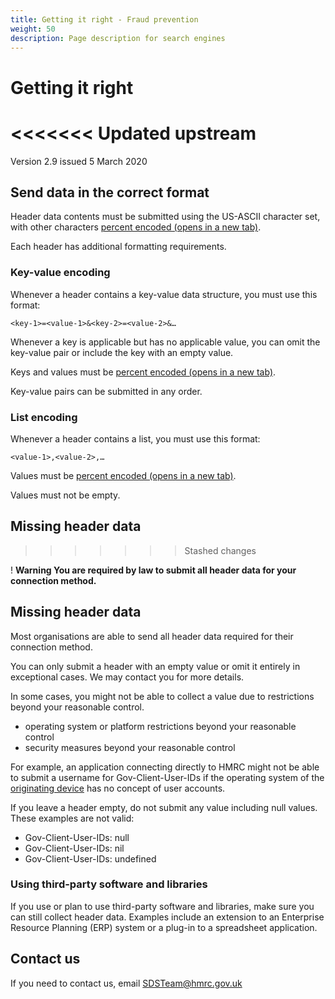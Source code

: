 ```yaml
---
title: Getting it right - Fraud prevention
weight: 50
description: Page description for search engines
---
```


# Getting it right

<<<<<<< Updated upstream
=======
Version 2.9 issued 5 March 2020

## Send data in the correct format

Header data contents must be submitted using the US-ASCII character set, with other characters <a href="https://tools.ietf.org/html/rfc3986#section-2.1"> percent encoded (opens in a new tab)</a>.

Each header has additional formatting requirements.  


### Key-value encoding

Whenever a header contains a key-value data structure, you must use this format:

<code>&lt;key-1&gt;=&lt;value-1&gt;&amp;&lt;key-2&gt;=&lt;value-2&gt;&amp;&hellip;</code>

Whenever a key is applicable but has no applicable value, you can omit the key-value pair or include the key with an empty value.

Keys and values must be <a href="https://tools.ietf.org/html/rfc3986#section-2.1"> percent encoded (opens in a new tab)</a>.

Key-value pairs can be submitted in any order.


### List encoding

Whenever a header contains a list, you must use this format:

<code>&lt;value-1&gt;,&lt;value-2&gt;,&hellip;</code>

Values must be <a href="https://tools.ietf.org/html/rfc3986#section-2.1"> percent encoded (opens in a new tab)</a>.

Values must not be empty.


## Missing header data

>>>>>>> Stashed changes
<div class="govuk-warning-text">
  <span class="govuk-warning-text__icon" aria-hidden="true">!</span>
  <strong class="govuk-warning-text__text">
    <span class="govuk-warning-text__assistive">Warning</span>
    You are required by law to submit all header data for your connection method.
  </strong>
</div>

## Missing header data

Most organisations are able to send all header data required for their connection method.

<div class="govuk-inset-text">
You can only submit a header with an empty value or omit it entirely in exceptional cases. We may contact you for more details.
</div>

In some cases, you might not be able to collect a value due to restrictions beyond your reasonable control.

* operating system or platform restrictions beyond your reasonable control
* security measures beyond your reasonable control

For example, an application connecting directly to HMRC might not be able to submit a username for Gov-Client-User-IDs if the operating system of the <a href="/connection-method/#what-is-your-originating-device">originating device</a> has no concept of user accounts.

If you leave a header empty, do not submit any value including null values. These examples are not valid:

<ul>
  <li><span class="code--slim">Gov-Client-User-IDs: null</span></li>
  <li><span class="code--slim">Gov-Client-User-IDs: nil</span></li>
  <li><span class="code--slim">Gov-Client-User-IDs: undefined</span></li>
</ul>


### Using third-party software and libraries

If you use or plan to use third-party software and libraries, make sure you can still collect header data. Examples include an extension to an Enterprise Resource Planning (ERP) system or a plug-in to a spreadsheet application.


## Contact us

If you need to contact us, email SDSTeam@hmrc.gov.uk
